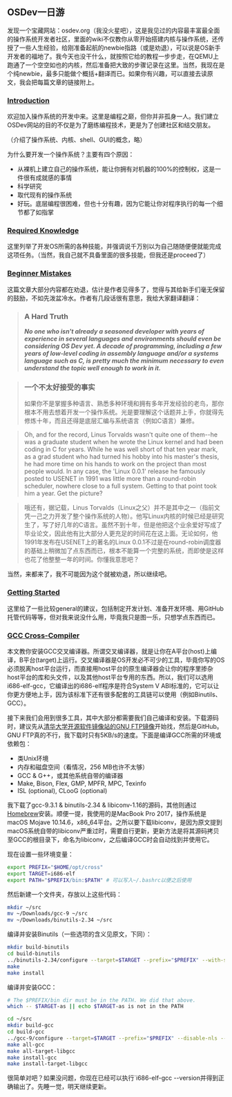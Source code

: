 ## OSDev一日游

发现一个宝藏网站：osdev.org（我没火星吧），这是我见过的内容最丰富最全面的操作系统开发者社区，里面的wiki不仅教你从零开始搭建内核与操作系统，还传授了一些人生经验，给刚准备起航的newbie指路（或是劝退），可以说是OS新手开发者的福地了。我今天也没干什么，就按照它给的教程一步步走，在QEMU上跑通了一个空空如也的内核，然后准备把大致的步骤记录在这里。当然，我现在是个纯newbie，最多只能做个概括+翻译而已。如果你有兴趣，可以直接去读原文，我会把每篇文章的链接附上。

### [Introduction](https://wiki.osdev.org/Introduction)

欢迎加入操作系统的开发中来。这里是编程之巅，但你并非孤身一人。我们建立OSDev网站的目的不仅是为了磨练编程技术，更是为了创建社区和结交朋友。

（介绍了操作系统、内核、shell、GUI的概念，略）

为什么要开发一个操作系统？主要有四个原因：

- 从裸机上建立自己的操作系统，能让你拥有对机器的100%的控制权，这是一件很有成就感的事情
- 科学研究
- 取代现有的操作系统
- 好玩。底层编程很困难，但也十分有趣，因为它能让你对程序执行的每一个细节都了如指掌

### [Required Knowledge](https://wiki.osdev.org/Required_Knowledge)

这里列举了开发OS所需的各种技能，并强调说千万别以为自己随随便便就能完成这项任务。（当然，我自己就不具备里面的很多技能，但我还是proceed了）

### [Beginner Mistakes](https://wiki.osdev.org/Beginner_Mistakes)

这篇文章大部分内容都在劝退，估计是作者见得多了，觉得与其给新手们毫无保留的鼓励，不如先泼盆冷水。作者有几段话很有意思，我给大家翻译翻译：

> ### A Hard Truth 
>
> ***No one who isn't already a seasoned developer with years of experience in several languages and environments should even be considering OS Dev yet. A decade of programming, including a few years of low-level coding in assembly language and/or a systems language such as C, is pretty much the minimum necessary to even understand the topic well enough to work in it.***

> ### 一个不太好接受的事实
>
> 如果你不是掌握多种语言、熟悉多种环境和拥有多年开发经验的老鸟，那你根本不用去想着开发一个操作系统。光是要理解这个话题并上手，你就得先修炼十年，而且还得是底层汇编与系统语言（例如C语言）兼修。

> Oh, and for the record, Linus Torvalds wasn't quite one of them--he was a graduate student when he wrote the Linux kernel and had been coding in C for years. While he was well short of that ten year mark, as a grad student who had turned his hobby into his master's thesis, he had more time on his hands to work on the project than most people would. In any case, the 'Linux 0.0.1' release he famously posted to USENET in 1991 was little more than a round-robin scheduler, nowhere close to a full system. Getting to that point took him a year. Get the picture?

> 哦还有，据记载，Linus Torvalds（Linux之父）并不是其中之一（指前文凭一己之力开发了整个操作系统的人物）。他写Linux内核的时候已经是研究生了，写了好几年的C语言。虽然不到十年，但是他把这个业余爱好写成了毕业论文，因此他有比大部分人更充足的时间花在这上面。无论如何，他1991年发布在USENET上的著名的Linux 0.0.1不过是在round-robin调度器的基础上稍微加了点东西而已，根本不能算一个完整的系统，而即使是这样也花了他整整一年的时间。你懂我意思吧？

当然，来都来了，我不可能因为这个就被劝退，所以继续吧。

### [Getting Started](https://wiki.osdev.org/Getting_Started)

这里给了一些比较general的建议，包括制定开发计划、准备开发环境、用GitHub托管代码等等，但对我来说没什么用，毕竟我只是图一乐，只想学点东西而已。

### [GCC Cross-Compiler](https://wiki.osdev.org/GCC_Cross-Compiler)

本文教你安装GCC交叉编译器。所谓交叉编译器，就是让你在A平台(host)上编译，B平台(target)上运行。交叉编译器是OS开发必不可少的工具，毕竟你写的OS必须脱离host平台运行，而直接用host平台的原生编译器会让你的程序里掺杂host平台的库和头文件，以及其他host平台专用的东西。所以，我们可以选用i686-elf-gcc，它编译出的i686-elf程序是符合System V ABI标准的，它可以让你更方便地上手，因为该标准下还有很多配套的工具链可以使用（例如Binutils、GCC）。

接下来我们会用到很多工具，其中大部分都需要我们自己编译和安装。下载源码时，建议先从[清华大学开源软件镜像站的GNU FTP镜像](https://mirrors.tuna.tsinghua.edu.cn/gnu/)开始找，然后是GitHub。GNU FTP真的不行，我下载时只有5KB/s的速度。下面是编译GCC所需的环境或依赖包：

- 类Unix环境
- 内存和磁盘空间（看情况，256 MB也许不太够）
- GCC & G++，或其他系统自带的编译器
- Make, Bison, Flex, GMP, MPFR, MPC, Texinfo
- ISL (optional), CLooG (optional)

我下载了gcc-9.3.1 & binutils-2.34 & libiconv-1.16的源码，其他则通过[Homebrew](https://brew.sh)安装。顺便一提，我使用的是MacBook Pro 2017，操作系统是macOS Mojave 10.14.6，x86_64平台。之所以要下载libiconv，是因为原文提到macOS系统自带的libiconv严重过时，需要自行更新，更新方法是将其源码拷贝至GCC的根目录下，命名为libiconv，之后编译GCC时会自动找到并使用它。

现在设置一些环境变量：

```bash
export PREFIX="$HOME/opt/cross"
export TARGET=i686-elf
export PATH="$PREFIX/bin:$PATH" # 可以写入~/.bashrc以便之后使用
```

然后新建一个文件夹，存放以上这些代码：

```bash
mkdir ~/src
mv ~/Downloads/gcc-9 ~/src
mv ~/Downloads/binutils-2.34 ~/src
```

编译并安装Binutils（一些选项的含义见原文，下同）：

```bash
mkdir build-binutils
cd build-binutils
../binutils-2.34/configure --target=$TARGET --prefix="$PREFIX" --with-sysroot --disable-nls --disable-werror
make
make install
```

编译并安装GCC：

```bash
# The $PREFIX/bin dir must be in the PATH. We did that above.
which -- $TARGET-as || echo $TARGET-as is not in the PATH

cd ~/src
mkdir build-gcc
cd build-gcc
../gcc-9/configure --target=$TARGET --prefix="$PREFIX" --disable-nls --enable-languages=c,c++ --without-headers
make all-gcc
make all-target-libgcc
make install-gcc
make install-target-libgcc
```

很简单对吧？如果没问题，你现在已经可以执行`i686-elf-gcc --version并得到正确输出了。先睡一觉，明天继续更新。
